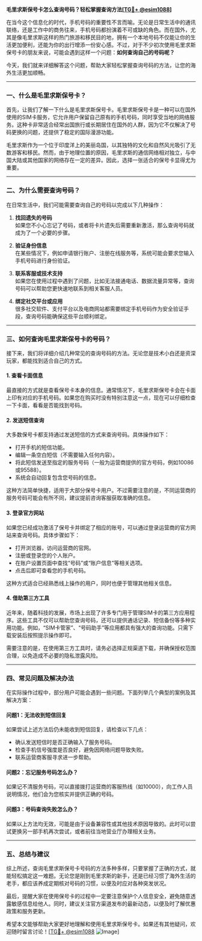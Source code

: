 **毛里求斯保号卡怎么查询号码？轻松掌握查询方法[[TG💪+ @esim1088](https://t.me/s/esim1088)]**

在当今这个信息化的时代，手机号码的重要性不言而喻。无论是日常生活中的通讯联络，还是工作中的商务往来，手机号码都扮演着不可或缺的角色。而在国外，尤其是像毛里求斯这样的热门旅游和移民目的地，拥有一个本地号码不仅能让你的生活更加便利，还能为你的出行增添一份安心感。不过，对于不少初次使用毛里求斯保号卡的朋友来说，可能会遇到这样一个问题：**如何查询自己的号码呢？**

今天，我们就来详细解答这个问题，帮助大家轻松掌握查询号码的方法，让您的海外生活更加顺畅。

---

### **一、什么是毛里求斯保号卡？**

首先，让我们了解一下什么是毛里求斯保号卡。毛里求斯保号卡是一种可以在国外使用的SIM卡服务，它允许用户保留自己原有的手机号码，同时享受当地的网络服务。这种卡非常适合经常出国旅行或长期居住在国外的人群，因为它不仅解决了号码更换的问题，还提供了稳定的国际漫游功能。

毛里求斯作为一个位于印度洋上的美丽岛国，以其独特的文化和自然风光吸引了无数游客和移民。然而，由于地理位置的原因，毛里求斯的通信网络相对独立，与中国大陆或其他国家的网络存在一定的差异。因此，选择一张适合的保号卡显得尤为重要。

---

### **二、为什么需要查询号码？**

在日常生活中，我们可能需要查询自己的号码以完成以下几种操作：

1. **找回遗失的号码**  
   如果您不小心忘记了号码，或者将卡片遗失后需要重新激活，那么查询号码就成为了一个必要的步骤。

2. **验证身份信息**  
   在某些情况下，例如申请银行账户、注册在线服务等，系统可能会要求您输入手机号码进行身份验证。

3. **联系客服或技术支持**  
   如果您在使用过程中遇到了问题，比如无法接通电话、数据流量异常等，查询号码可以帮助您更快速地联系到相关客服人员。

4. **绑定社交平台或应用**  
   很多社交软件、支付平台以及电商网站都需要绑定手机号码作为安全验证手段，查询号码能确保这些平台顺利绑定。

---

### **三、如何查询毛里求斯保号卡的号码？**

接下来，我们将详细介绍几种常见的查询号码的方法。无论您是技术小白还是资深玩家，都能找到适合自己的方式。

#### **1. 查看卡面信息**
最直接的方式就是查看保号卡本身的信息。通常情况下，毛里求斯保号卡会在卡面上印有对应的手机号码。如果您在购买时没有特别注意这一点，现在可以仔细检查一下卡面，看看是否能找到号码。

#### **2. 发送短信查询**
大多数保号卡都支持通过发送短信的方式来查询号码。具体操作如下：
- 打开手机的短信功能。
- 编辑一条空白短信（不需要输入任何内容）。
- 将此短信发送至指定的服务号码（一般为运营商提供的官方号码，例如10086或95588）。
- 系统会自动回复包含您号码的信息。

这种方法简单快捷，适用于大部分保号卡用户。不过需要注意的是，不同运营商的服务号码可能会有所不同，建议提前咨询客服获取准确的信息。

#### **3. 登录官方网站**
如果您已经成功激活了保号卡并绑定了相应的账号，可以通过登录运营商的官方网站来查询号码。具体步骤如下：
- 打开浏览器，访问运营商的官网。
- 注册或登录您的个人账户。
- 在账户设置页面中查找“号码”或“账户信息”等相关选项。
- 点击后即可查看您的手机号码。

这种方式适合已经熟悉线上操作的用户，同时也便于管理其他相关信息。

#### **4. 借助第三方工具**
近年来，随着科技的发展，市场上出现了许多专门用于管理SIM卡的第三方应用程序。这些工具不仅可以帮助您查询号码，还可以提供通话记录、短信备份等多种实用功能。例如，“SIM卡管家”、“号码助手”等应用都具有强大的查询功能。只需下载安装后按照提示操作即可。

需要注意的是，在使用第三方工具时，请务必选择正规渠道下载，并确保授权范围合理，以免造成不必要的隐私泄露风险。

---

### **四、常见问题及解决办法**

在实际操作过程中，部分用户可能会遇到一些问题。下面列举几个典型的案例及其解决方案：

#### **问题1：无法收到短信回复**
如果尝试上述方法后仍未能收到短信回复，请检查以下几点：
- 确认发送短信时是否正确输入了服务号码。
- 检查手机信号强度是否良好，避免因网络问题导致失败。
- 联系运营商客服寻求进一步帮助。

#### **问题2：忘记服务号码怎么办？**
如果记不清服务号码，可以直接拨打运营商的客服热线（如10000），向工作人员说明情况，他们会为您核实并提供正确的号码。

#### **问题3：号码查询失败怎么办？**
如果以上方法均无效，可能是由于设备兼容性或其他技术原因导致的。此时可以尝试更换另一部手机再次尝试，或者前往当地营业厅办理相关业务。

---

### **五、总结与建议**

综上所述，查询毛里求斯保号卡号码的方法多种多样，只要掌握了正确的方式，就能轻松搞定这一难题。无论您是刚到毛里求斯的新手，还是已经习惯了海外生活的老手，都应该养成定期核对号码的习惯，以便及时应对各种突发状况。

最后，提醒大家在使用保号卡的过程中一定要注意保护个人信息安全，避免随意透露敏感信息给他人。同时，建议关注官方渠道发布的最新动态，以便及时了解优惠政策和服务更新。

希望本文能够帮助大家更好地理解和使用毛里求斯保号卡。如果还有其他疑问，欢迎随时留言讨论！[[TG💪+ @esim1088](https://t.me/s/esim1088) ![Image](https://i.postimg.cc/4NQfJmqS/Snipaste-2025-05-13-00-14-12.png)]